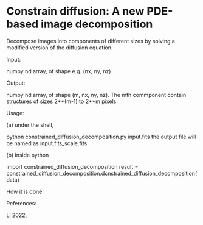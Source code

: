# Constrain diffusion: A new PDE-based image decomposition
Decompose images into components of different sizes by solving a modified version of the diffusion equation.

Input:

  numpy nd array, of shape e.g. (nx, ny, nz)

Output:
  
  numpy nd array, of shape (m, nx, ny, nz). The mth commponent contain structures of sizes 2**(m-1) to 2**m pixels.
  

Usage:

(a) under the shell,


  python constrained_diffusion_decomposition.py input.fits 
  the output file will be named as input.fits_scale.fits

(b) inside python
  
  import constrained_diffusion_decomposition
  result = constrained_diffusion_decomposition.dcnstrained_diffusion_decomposition(data)
 

  
How it is done:


 
  
  
References: 

Li 2022, 
